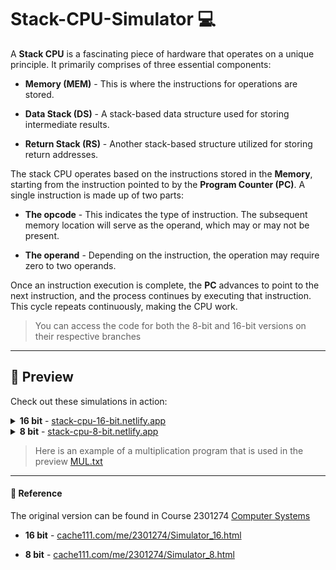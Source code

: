 # Stack-CPU-Simulator :computer:

A **Stack CPU** is a fascinating piece of hardware that operates on a unique principle. It primarily comprises of three essential components:

- **Memory (MEM)** - This is where the instructions for operations are stored.

- **Data Stack (DS)** - A stack-based data structure used for storing intermediate results.

- **Return Stack (RS)** - Another stack-based structure utilized for storing return addresses.

The stack CPU operates based on the instructions stored in the **Memory**, starting from the instruction pointed to by the **Program Counter (PC)**. A single instruction is made up of two parts:

- **The opcode** - This indicates the type of instruction. The subsequent memory location will serve as the operand, which may or may not be present.

- **The operand** - Depending on the instruction, the operation may require zero to two operands.

Once an instruction execution is complete, the **PC** advances to point to the next instruction, and the process continues by executing that instruction. This cycle repeats continuously, making the CPU work.

> You can access the code for both the 8-bit and 16-bit versions on their respective branches

---

## :movie_camera: Preview

Check out these simulations in action:

<details>
<summary><b>16 bit</b> - <a href="https://stack-cpu-16-bit.netlify.app/">stack-cpu-16-bit.netlify.app</a></summary>

![image](https://github.com/ExitedState/Stack-CPU-Simulator/assets/67526393/5773ab11-4f88-4704-8dc6-63e778be4183)

</details>

<details>
<summary><b>8 bit</b> - <a href="https://stack-cpu-8-bit.netlify.app/">stack-cpu-8-bit.netlify.app</a></summary>

![image](https://github.com/ExitedState/Stack-CPU-Simulator/assets/67526393/9639f747-fd86-483f-b26f-74988023d029)

</details>

> Here is an example of a multiplication program that is used in the preview [MUL.txt](https://github.com/ExitedState/Stack-CPU-Simulator/files/11583702/MUL.txt)


---


#### :book: Reference

The original version can be found in Course 2301274 [Computer Systems](https://cache111.com/me/2301274.html)

- **16 bit** - [cache111.com/me/2301274/Simulator_16.html](https://cache111.com/me/2301274/Simulator_16.html)

- **8 bit** - [cache111.com/me/2301274/Simulator_8.html](https://cache111.com/me/2301274/Simulator_8.html)
